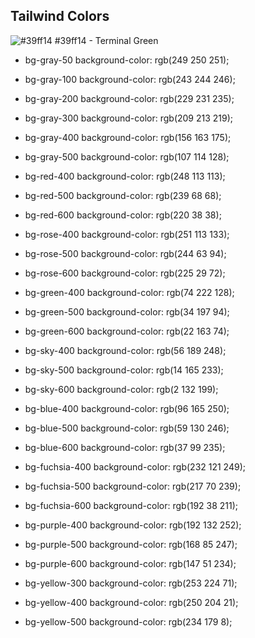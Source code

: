 ## Tailwind Colors
![#39ff14](https://via.placeholder.com/15/39ff14/000000?text=+) #39ff14 - Terminal Green

- bg-gray-50	background-color: rgb(249 250 251);	
- bg-gray-100	background-color: rgb(243 244 246);	
- bg-gray-200	background-color: rgb(229 231 235);	
- bg-gray-300	background-color: rgb(209 213 219);	
- bg-gray-400	background-color: rgb(156 163 175);	
- bg-gray-500	background-color: rgb(107 114 128);

- bg-red-400	background-color: rgb(248 113 113);	
- bg-red-500	background-color: rgb(239 68 68);	
- bg-red-600	background-color: rgb(220 38 38);

- bg-rose-400	background-color: rgb(251 113 133);	
- bg-rose-500	background-color: rgb(244 63 94);	
- bg-rose-600	background-color: rgb(225 29 72);

- bg-green-400	background-color: rgb(74 222 128);	
- bg-green-500	background-color: rgb(34 197 94);	
- bg-green-600	background-color: rgb(22 163 74);

- bg-sky-400	background-color: rgb(56 189 248);	
- bg-sky-500	background-color: rgb(14 165 233);	
- bg-sky-600	background-color: rgb(2 132 199);

- bg-blue-400	background-color: rgb(96 165 250);	
- bg-blue-500	background-color: rgb(59 130 246);	
- bg-blue-600	background-color: rgb(37 99 235);

- bg-fuchsia-400	background-color: rgb(232 121 249);	
- bg-fuchsia-500	background-color: rgb(217 70 239);	
- bg-fuchsia-600	background-color: rgb(192 38 211);

- bg-purple-400	background-color: rgb(192 132 252);	
- bg-purple-500	background-color: rgb(168 85 247);	
- bg-purple-600	background-color: rgb(147 51 234);

- bg-yellow-300	background-color: rgb(253 224 71);	
- bg-yellow-400	background-color: rgb(250 204 21);	
- bg-yellow-500	background-color: rgb(234 179 8);